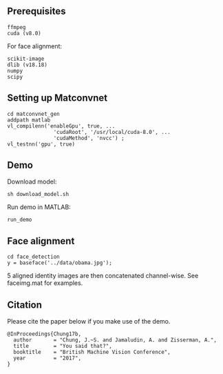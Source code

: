 ## Prerequisites
```
ffmpeg
cuda (v8.0)
```

For face alignment:
```
scikit-image
dlib (v18.18)
numpy
scipy
```

## Setting up Matconvnet
```
cd matconvnet_gen
addpath matlab
vl_compilenn('enableGpu', true, ...
               'cudaRoot', '/usr/local/cuda-8.0', ...
               'cudaMethod', 'nvcc') ;
vl_testnn('gpu', true)
```
## Demo

Download model:
```
sh download_model.sh
```

Run demo in MATLAB:
```
run_demo
```

## Face alignment
```
cd face_detection
y = baseface('../data/obama.jpg');
```
5 aligned identity images are then concatenated channel-wise. See faceimg.mat for examples.


## Citation
Please cite the paper below if you make use of the demo. 
```
@InProceedings{Chung17b,
  author       = "Chung, J.~S. and Jamaludin, A. and Zisserman, A.",
  title        = "You said that?",
  booktitle    = "British Machine Vision Conference",
  year         = "2017",
}
```
